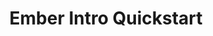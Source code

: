 ---
layout: workshop
title: Ember Intro Quickstart
permalink: "/workshops/2016-12-18-ember-intro-quickstart"
category: Front End Development
description: |-
  In this abbreviated intro course, you'll get a taste for what the Ember.js framework has to offer. We'll focus on two of the most important aspects of building a single page app: **routing and components**.

  By the end of this course, you'll have a sense for what Ember offers, and will understand how it compares & contrasts with React and Angular 2.
stages:
- title: Ember Quickstart
  description: A quick introduction to Ember.js, with a focus on **Routing** and **Components**
  duration: 465
  agenda_items:
  - title: Wrap Up
    description: We've covered a lot today, so we'll end the day with a recap of how
      far we've been able to come in just a few short hours.
    item_type: 15
    start_time: lecture
    duration: 1630
  - title: 'Exercise: Saving Comments'
    description: We've got a comment-creation API already stubbed out in our blog
      app example project, and now we're going to add in a feature that lets us create
      and persist comments to our API. Although at least one component needs to know
      about the status of this asynchronous operation, we can't rely on it being on
      the screen for the operation's entire duration. We'll use `ember-concurrency`
      to handle this gracefully, and to implement other common-sense features such
      as preventing double-submits, or modification of in-flight records.
    item_type: 30
    start_time: exercise
    duration: 1600
  - title: Managing Concurrency
    description: |-
      It's great that we're using a REST API now, but we've exposed ourselves to a new type of complexity: concurrency. Because we can't know for sure when something asynchronous will complete, we have to handle response logic gracefully.

      We'll take a look at an ember addon called `ember-concurrency` and leverage the power of **ES7 Generator Functions** to ensure that asynchronous processes are abandoned when appropriate.
    item_type: 30
    start_time: lecture
    duration: 1530
  - title: 'Exercise: Out with the Fixture Data'
    description: 'So far, our app has been using fixture data, and this exercise is
      all about replacing that with data retrieved from an API. Use either ajax, fetch
      or ember-data to retrieve real blog posts and comments from our workshop API. '
    item_type: 30
    start_time: exercise
    duration: 1430
  - title: 'Exercise: A Route Hierarchy & Top-Level Templates'
    description: |-
      We'll build a simple routing structure, including a **master-detail layout** to touch on some important conceptual and technical key ideas that pertain to Ember's routing layer. This exercise will include
      * Child views rendered in a parent's outlet
      * queryParams
      * Transitions between different routes, and within the same route (just changing data)
    item_type: 30
    start_time: exercise
    duration: 1400
  - title: Retrieving & Managing Data
    description: |-
      Connecting to real data from an API is something nearly all apps need to worry about, and we'll tackle this concept in three ways.
      * First, we'll use **ajax in a promise-aware router hook** to prove that eventual values (Promises) are handled just as easy as immediate values
      * Next, we'll alter our approach to make it server-side rendering friendly, and use a `fetch` polyfill that'll work equally well in Node.js and in the browser
      * Finally, we'll move away from making explicit requests in our routes, to using **ember-data**, the official emberjs persistence library
    item_type: 30
    start_time: lecture
    duration: 1500
  - title: Routing
    description: "So far our app isn't very interesting, because it's just a single
      view. Single-Page App routing allows us to create a multi-page, URL-driven experience,
      without true page load. We'll discuss an effective mental model for **routes
      as a hierarchy** and **the router as a finite-state machine** in order to understand
      how a given URL results in a particular set of templates being shown on the
      screen. \n\nWe'll also talk about the router's **promise-aware hooks**, which
      make it easy to instruct Ember to wait for an asynchronous process to complete
      before proceeding to render something on the screen."
    item_type: 40
    start_time: lecture
    duration: 1320
  - title: Lunch
    description: Break for Lunch
    item_type: 60
    start_time: break
    duration: 1220
  - title: 'Exercise: Image with Caption Component'
    description: We'll use the **Handlebars helpers** that we made earlier, in the
      context of a slightly more complicated Ember component. This will require use
      of **computed properties** as well, in order to handle some "empty" cases (where
      the component is not given an important value) gracefully.
    item_type: 20
    start_time: exercise
    duration: 1200
  - title: Computed Properties
    description: |-
      Computed properties are cached, lazily-evaluated values, which are very often derived from other values. We'll take a quick peek at Ember's internal implementation for computed properties, and build a few different examples together.

      Finally, we'll explore the concept of **computed property macros** -- functions that return a computed property -- which provide an easily testable, reusable and parameterized calculation.
    item_type: 25
    start_time: lecture
    duration: 1135
  - title: Components & Actions
    description: Components, or an analogous concept, are at the center of every popular
      single-page application framework. By encapsulating **layout structure (HTML),
      style (CSS) and behavior (JS)** as re-usable building blocks, we free ourselves
      from having to focus on large and small-scale development simultaneously. We'll
      cover the most fundamental aspects of **Ember's component model**, including
      **data binding, lifecycle hooks and actions**.
    item_type: 45
    start_time: lecture
    duration: 1030
  - title: 'Exercise: A Simple Component'
    description: 'We''ll build a simple component together: a custom textarea-like
      field with a built-in [markdown](https://en.wikipedia.org/wiki/Markdown) preview
      feature, using action and data binding, '
    item_type: 20
    start_time: exercise
    duration: 1115
  - title: 'Exercise: Build a Handlebars Helper'
    description: Simple handlebars helpers are often just a thin wrapper on top of
      a **pure JavaScript function**. We'll build a helper of our own, using both
      **positional and named arguments**, and use it in our **Handlebars templates**.
    item_type: 20
    start_time: exercise
    duration: 1010
  - title: Templates & Simple Helpers
    description: If we start to add content to our project's `application.hbs` file,
      we can see that **Handlebars templates** are really just a superset of HTML.
      By combining data binding with **Handlebars helpers** it's easy to see how much
      power there is in the framework's **declarative templating features**.
    item_type: 30
    start_time: lecture
    duration: 940
  - title: Creating an App
    description: We'll go through the quick and easy process of creating an ember
      app with the official build tool, **ember-cli**, and look at the code that's
      generated for us automatically.
    item_type: 20
    start_time: lecture
    duration: 920
  - title: Philosophy of Ember
    description: Ember aims to be a complete and holistic solution to building complex
      single-page web applications. We'll discuss the advantages and challenges of
      working within Ember's opinionated and convention-oriented ecosystem, point
      out where Ember aligns with web standards, and enumerate some of the most recent
      features that have been added to the framework over the past year.
    item_type: 20
    start_time: lecture
    duration: 900
---